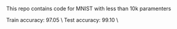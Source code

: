 This repo contains code for MNIST with less than 10k paramenters 

Train accuracy: 97.05 \\
Test accuracy: 99.10 \\
